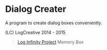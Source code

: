 # Dialog Creater
A program to create dialog boxes conveniently.

(LC) LogCreative 2014 - 2015

> [Log Infinity Project](https://github.com/LogCreative/LogInfinity) Memory Box

